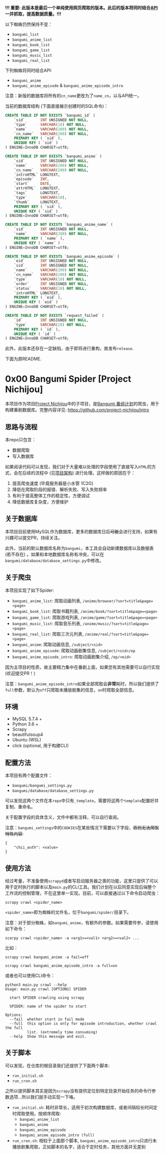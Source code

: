 **!!! 重要: 此版本是最后一个单纯使用网页爬取的版本。此后的版本将同时结合[API](https://github.com/bangumi/api)一并抓取，提高数据质量。!!!**

以下蜘蛛仍然保持不变：
- `bangumi_list`
- `bangumi_anime_list`
- `bangumi_book_list`
- `bangumi_game_list`
- `bangumi_music_list`
- `bangumi_real_list`

下列蜘蛛将同时结合API:
- `bangumi_anime`
- `bangumi_anime_episode` & `bangumi_anime_episode_intro`

注意：新版的数据库将所有的`cn_name`更改为了`name_cn`，以与API统一。

当前的数据库结构 (下面直接展示创建时的SQL命令)：

```sql
CREATE TABLE IF NOT EXISTS `bangumi_id` (
	`sid`		INT UNSIGNED NOT NULL,
	`type`		VARCHAR(10) NOT NULL,
	`name`		VARCHAR(200) NOT NULL,
	`cn_name`	VARCHAR(200) NOT NULL,
	PRIMARY KEY ( `sid` ),
	UNIQUE KEY ( `sid` )
) ENGINE=InnoDB CHARSET=utf8;

CREATE TABLE IF NOT EXISTS `bangumi_anime` (
	`sid`		INT UNSIGNED NOT NULL,
	`name`		VARCHAR(200) NOT NULL,
	`cn_name`	VARCHAR(200) NOT NULL,
	`introHTML`	LONGTEXT,
	`episode`	INT,
	`start`		DATE,
	`attrHTML`	LONGTEXT,
	`tags`		LONGTEXT,
	`type`		VARCHAR(10),
	`thumb`		LONGTEXT,
	PRIMARY KEY ( `sid` ),
	UNIQUE KEY ( `sid` )
) ENGINE=InnoDB CHARSET=utf8;

CREATE TABLE IF NOT EXISTS `bangumi_anime_name` (
	`sid`		INT UNSIGNED NOT NULL,
	`name`		VARCHAR(200) NOT NULL,
	PRIMARY KEY ( `name` ),
	UNIQUE KEY ( `name` )
) ENGINE=InnoDB CHARSET=utf8;

CREATE TABLE IF NOT EXISTS `bangumi_anime_episode` (
	`eid`		INT UNSIGNED NOT NULL,
	`sid`		INT UNSIGNED NOT NULL,
	`name`		VARCHAR(200) NOT NULL,
	`cn_name`	VARCHAR(200) NOT NULL,
	`type`		VARCHAR(10) NOT NULL,
	`order`		INT UNSIGNED NOT NULL,
	`status`	VARCHAR(10) NOT NULL,
	`introHTML`	LONGTEXT,
	PRIMARY KEY ( `eid` ),
	UNIQUE KEY ( `eid` )
) ENGINE=InnoDB CHARSET=utf8;

CREATE TABLE IF NOT EXISTS `request_failed` (
	`id`		INT UNSIGNED NOT NULL,
	`type`		VARCHAR(20) NOT NULL,
	PRIMARY KEY ( `id` ),
	UNIQUE KEY ( `id` )
) ENGINE=InnoDB CHARSET=utf8;
```

此外，此版本还存在一定缺陷，由于即将进行重构，故发布`release`.

下面为原README.

# 0x00 Bangumi Spider [Project Nichijou]

本项目作为项目[Project Nichijou](https://github.com/project-nichijou)中的子项目，是[Bangumi 番组计划](bgm.tv)的爬虫，用于构建番剧数据库。完整内容详见: https://github.com/project-nichijou/intro

## 思路与流程

本repo只包含：
- 数据爬取
- 写入数据库

如果阅读代码可以发现，我们对于大量难以处理的字段使用了直接写入`HTML`的方式，会在后续的流程中 (见[项目架构](https://github.com/project-nichijou/intro)) 进行处理。这样做的原因在于：

1. 提高爬虫速度 (毕竟服务器是小水管 1C2G)
2. 降低在爬取阶段的报错、解析失败、写入失败频率
3. 有利于提高整体工作的稳定性，方便调试
4. 降低数据库复杂度，方便维护

## 关于数据库

本项目目前使用MySQL作为数据库，更多的数据库日后~~可能~~会进行支持，如果有兴趣可以提交PR，持续关注。

此外，当前的默认数据库名称为`bangumi`，本工具会自动新建数据库以及数据表 (若不存在) 。如果和本地数据库名称有冲突，可以在`bangumi/database/database_settings.py`中修改。

## 关于爬虫

本项目实现了如下Spider:

- `bangumi_anime_list`: 爬取动画列表, `/anime/browser/?sort=title&page=<page>`
- `bangumi_book_list`: 爬取书籍列表, `/anime/book/?sort=title&page=<page>`
- `bangumi_game_list`: 爬取游戏列表, `/anime/game/?sort=title&page=<page>`
- `bangumi_music_list`: 爬取音乐列表, `/anime/music/?sort=title&page=<page>`
- `bangumi_real_list`: 爬取三次元列表, `/anime/real/?sort=title&page=<page>`
- `bangumi_anime`: 爬取动画信息, `/subject/<sid>`
- `bangumi_anime_episode`: 爬取动画剧集信息, `/subject/<sid>/ep`
- `bangumi_anime_episode_intro`: 爬取动画剧集介绍, `/ep/<eid>`

因为主项目的性质，故主要精力集中在番剧上面，如果您有其他需要可以自行实现 (欢迎提交PR！)

注意：`bangumi_anime_episode_intro`如果全部爬取会**非常**耗时，所以我们提供了`full`参数，默认为`off`只爬取未播放剧集的信息，`on`时爬取全部信息。

## 环境

- MySQL 5.7.4 +
- Python 3.6 +
- Scrapy
- beautifulsoup4
- Ubuntu (WSL)
- click (optional, 用于构建CLI)

## 配置方法

本项目有两个配置文件：
- `bangumi/bangumi_settings.py`
- `bangumi/database/database_settings.py`

可以发现这两个文件在本`repo`中只有`_template`，需要将这两个`template`配置好并复制、重命名。

关于配置字段的具体含义，文件中都有注释，可以自行查阅。

注意：`bangumi_settings`中的`COOKIES`在某些情况下需要以下字段，~~否则无法爬取特殊内容~~:

```
{
	"chii_auth": <value>
}
```

## 使用方法

经过考量，不准备使用`scrapyd`或者写启动服务器之类的功能，这里只提供了可以用于定时执行的脚本以及`main.py`的CLI工具。我们计划在以后同意实现后端整个工作流的控制管理，不在这里单一实现。目前，可以直接通过以下命令启动爬虫：

```
scrapy crawl <spider_name>
```

`<spider_name>`即为蜘蛛的文件名，位于`bangumi/spider/`目录下。

注意：对于部分蜘蛛，如`bangumi_anime`，有额外的参数。如果需要传参，请使用如下命令：

```
scarpy crawl <spider_name> -a <arg1>=<val1> <arg2>=<val2> ...
```

比如：

```
scrapy crawl bangumi_anime -a fail=off
```

```
scrapy crawl bangumi_anime_episode_intro -a full=on
```

或者也可以使用CLI命令：

```
python3 main.py crawl --help
Usage: main.py crawl [OPTIONS] SPIDER

  start SPIDER crawling using scrapy

  SPIDER: name of the spider to start

Options:
  --fail  whether start in fail mode
  --full  this option is only for episode introduction, whether crawl the full
          list. (extremely time consuming)
  --help  Show this message and exit.
```

## 关于脚本

可以发现，在仓库的根目录我们还提供了下面两个脚本:
- `run_initial.sh`
- `run_cron.sh`

之所以提供脚本其实是因为`scrapy`没有提供定位到特定目录开始任务的命令行参数选项...所以我们就手动实现一下咯。

- `run_initial.sh`: 耗时非常长，适用于初次构建数据库，或者间隔较长时间定时爬取使用。按顺序爬取:
  - `bangumi_anime_list`
  - `bangumi_anime`
  - `bangumi_anime_episode`
  - `bangumi_anime_episode_intro (full)`
- `run_cron.sh`: 相较于上面那个脚本, `bangumi_anime_episode_intro`只进行未播放剧集爬取，正如脚本的名字，适合于定时任务，其他方面并无差别
